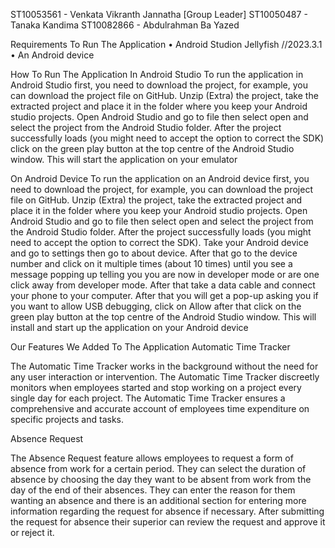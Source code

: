 ST10053561 - Venkata Vikranth Jannatha [Group Leader]
ST10050487 - Tanaka Kandima 
ST10082866  - Abdulrahman Ba Yazed

Requirements To Run The Application
•	Android Studion Jellyfish //2023.3.1
•	An Android device

How To Run The Application
In Android Studio
To run the application in Android Studio first, you need to download the project, for example, you can download the project file on GitHub. Unzip (Extra) the project, take the extracted project and place it in the folder where you keep your Android studio projects. Open Android Studio and go to file then select open and select the project from the Android Studio folder. After the project successfully loads (you might need to accept the option to correct the SDK) click on the green play button at the top centre of the Android Studio window. This will start the application on your emulator 

On Android Device
To run the application on an Android device first, you need to download the project, for example, you can download the project file on GitHub. Unzip (Extra) the project, take the extracted project and place it in the folder where you keep your Android studio projects. Open Android Studio and go to file then select open and select the project from the Android Studio folder. After the project successfully loads (you might need to accept the option to correct the SDK). Take your Android device and go to settings then go to about device. After that go to the device number and click on it multiple times (about 10 times) until you see a message popping up telling you you are now in developer mode or are one click away from developer mode. After that take a data cable and connect your phone to your computer. After that you will get a pop-up asking you if you want to allow USB debugging, click on Allow after that click on the green play button at the top centre of the Android Studio window. This will install and start up the application on your Android device







Our Features We Added To The Application
Automatic Time Tracker 

 
The Automatic Time Tracker works in the background without the need for any user interaction or intervention. The Automatic Time Tracker discreetly monitors when employees started and stop working on a project every single day for each project. The Automatic Time Tracker ensures a comprehensive and accurate account of employees time expenditure on specific projects and tasks.

Absence Request
   
The Absence Request feature allows employees to request a form of absence from work for a certain period. They can select the duration of absence by choosing the day they want to be absent from work from the day of the end of their absences.  They can enter the reason for them wanting an absence and there is an additional section for entering more information regarding the request for absence if necessary. After submitting the request for absence their superior can review the request and approve it or reject it.

